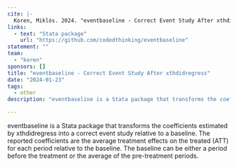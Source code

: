 ```yaml
---
cite: |-
  Koren, Miklós. 2024. "eventbaseline - Correct Event Study After xthdidregress [software]" Available at https://github.com/codedthinking/eventbaseline
links:
  - text: "Stata package"
    url: "https://github.com/codedthinking/eventbaseline"
statement: ""
team:
  - "koren"
sponsors: []
title: "eventbaseline - Correct Event Study After xthdidregress"
date: "2024-01-23"
tags:
  - other
description: "eventbaseline is a Stata package that transforms the coefficients estimated by xthdidregress into a correct event study relative to a baseline. The reported coefficients are the average treatment effects on the treated (ATT) for each period relative to the baseline. The baseline can be either a period before the treatment or the average of the pre-treatment periods"

---
```


eventbaseline is a Stata package that transforms the coefficients estimated by xthdidregress into a correct event study relative to a baseline. The reported coefficients are the average treatment effects on the treated (ATT) for each period relative to the baseline. The baseline can be either a period before the treatment or the average of the pre-treatment periods.
